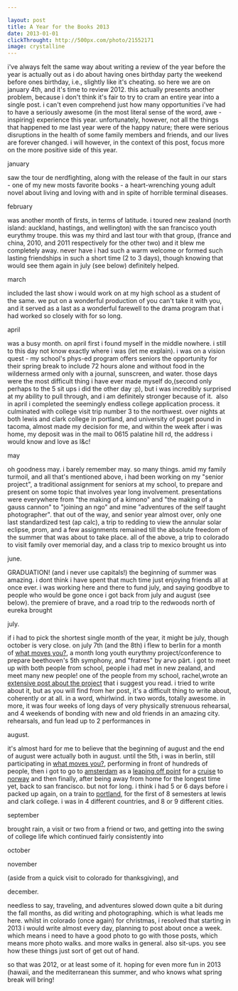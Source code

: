```yaml
---

layout: post
title: A Year for the Books 2013
date: 2013-01-01
clickThrought: http://500px.com/photo/21552171
image: crystalline
---
```



i've always felt the same way about writing a review of the year before the year is actually out as i do about having ones birthday party the weekend before ones birthday, i.e., slightly like it's cheating. so here we are on january 4th, and it's time to review 2012. this actually presents another problem, because i don't think it's fair to try to cram an entire year into a single post. i can't even comprehend just how many opportunities i've had to have a seriously awesome (in the most literal sense of the word, awe - inspiring) experience this year. unfortunately, however, not all the things that happened to me last year were of the happy nature; there were serious disruptions in the health of some family members and friends, and our lives are forever changed. i will however, in the context of this post, focus more on the more positive side of this year.

january

saw the tour de nerdfighting, along with the release of the fault in our stars - one of my new mosts favorite books - a heart-wrenching young adult novel about living and loving with and in spite of horrible terminal diseases.

february

was another month of firsts, in terms of latitude. i toured new zealand (north island: auckland, hastings, and wellington) with the san francisco youth eurythmy troupe. this was my third and last tour with that group, (france and china, 2010, and 2011 respectively for the other two) and it blew me completely away. never have i had such a warm welcome or formed such lasting friendships in such a short time (2 to 3 days), though knowing that would see them again in july (see below) definitely helped.

march

included the last show i would work on at my high school as a student of the same. we put on a wonderful production of you can't take it with you, and it served as a last as a wonderful farewell to the drama program that i had worked so closely with for so long.

april

was a busy month. on april first i found myself in the middle nowhere. i still to this day not know exactly where i was (let me explain). i was on a vision quest - my school's phys-ed program offers seniors the opportunity for their spring break to include 72 hours alone and without food in the wilderness armed only with a journal, sunscreen, and water. those days were the most difficult thing i have ever made myself do,(second only perhaps to the 5 sit ups i did the other day :p), but i was incredibly surprised at my ability to pull through, and i am definitely stronger because of it.  also in april i completed the seemingly endless college application process. it culminated with college visit trip number 3 to the northwest. over nights at both lewis and clark college in portland, and university of puget pound in tacoma, almost made my decision for me, and within the week after i was home, my deposit was in the mail to 0615 palatine hill rd, the address i would know and love as l&c!

may

oh goodness may. i barely remember may. so many things. amid my family turmoil, and all that's mentioned above, i had been working on my "senior project", a traditional assignment for seniors at my school, to prepare and present on some topic that involves year long involvement. presentations were everywhere from "the making of a kimono" and "the making of a gauss cannon" to "joining an ngo" and mine "adventures of the self taught photographer". that out of the way, and senior year almost over, only one last standardized test (ap calc), a trip to redding to view the annular solar eclipse, prom, and a few assignments remained till the absolute freedom of the summer that was about to take place. all of the above, a trip to colorado to visit family over memorial day, and a class trip to mexico brought us into

june.

GRADUATION! (and i never use capitals!) the beginning of summer was amazing. i dont think i have spent that much time just enjoying friends all at once ever. i was working here and there to fund july, and saying goodbye to people who would be gone once i got back from july and august (see below). the premiere of brave, and a road trip to the redwoods north of eureka brought

july.

if i had to pick the shortest single month of the year, it might be july, though october is very close. on july 7th (and the 8th) i flew to berlin for a month of [what moves you?](http://whatmovesyou.de), a month long youth eurythmy project/conference to prepare beethoven's 5th symphony, and "fratres" by arvo pärt. i got to meet up with both people from school, people i had met in new zealand, and meet many new people! one of the people from my school, rachel,wrote an [extensive post about the project](http://rachelannpierce.wordpress.com/2012/08/14/thoughts-on-what-moves-you/) that i suggest you read. i tried to write about it, but as you will find from her post, it's a difficult thing to write about, coherently or at all. in a word, whirlwind. in two words, totally awesome. in more, it was four weeks of long days of very physically strenuous rehearsal, and 4 weekends of bonding with new and old friends in an amazing city. rehearsals, and fun lead up to 2 performances in

august.

it's almost hard for me to believe that the beginning of august and the end of august were actually both in august. until the 5th, i was in berlin, still participating in [what moves you?](http://www.whatmovesyou.de), performing in front of hundreds of people, then i got to go to [amsterdam](http://scriptogr.am/trevorsargent/post/meanwhile-on-a-canal) as a [leaping off point](http://scriptogr.am/trevorsargent/post/why-wouldnt-you-want-to-drown) for a [cruise](http://scriptogr.am/trevorsargent/post/fly-me-to-the-moon-or-yet-another-attempt-to-explain-cruising) to [norway](http://scriptogr.am/trevorsargent/post/put-a-goat-on-it-or-a-guide-to-traditional-norwegian-architecture) and then finally, after being away from home for the longest time yet, back to san francisco. but not for long. i think i had 5 or 6 days before i packed up again, on a train to [portland](http://scriptogr.am/trevorsargent/post/land-of-many-initialisms), for the first of 8 semesters at lewis and clark college. i was in 4 different countries, and 8 or 9 different cities.

september

brought rain, a visit or two from a friend or two, and getting into the swing of college life which continued fairly consistently into

october

november

(aside from a quick visit to colorado for thanksgiving), and

december.

needless to say, traveling, and adventures slowed down quite a bit during the fall months, as did writing and photographing. which is what leads me here. whilst in colorado (once again) for christmas, i resolved that starting in 2013 i would write almost every day, planning to post about once a week. which means i need to have a good photo to go with those posts, which means more photo walks. and more walks in general. also sit-ups. you see how these things just sort of get out of hand.

so that was 2012, or at least some of it. hoping for even more fun in 2013 (hawaii, and the mediterranean this summer, and who knows what spring break will bring!
